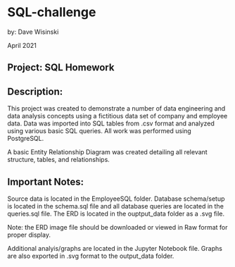 # SQL-challenge
by: Dave Wisinski

April 2021

## Project: SQL Homework

## Description:
This project was created to demonstrate a number of data engineering and data analysis concepts using a fictitious data set of company and employee data. Data was imported into SQL tables from .csv format and analyzed using various basic SQL queries. All work was performed using PostgreSQL.

A basic Entity Relationship Diagram was created detailing all relevant structure, tables, and relationships.

## **Important Notes:**
Source data is located in the EmployeeSQL folder. Database schema/setup is located in the schema.sql file and all database queries are located in the queries.sql file. The ERD is located in the ouptput_data folder as a .svg file. 

Note: the ERD image file should be downloaded or viewed in Raw format for proper display.

Additional analyis/graphs are located in the Jupyter Notebook file. Graphs are also exported in .svg format to the output_data folder.